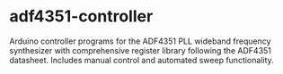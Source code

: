 # adf4351-controller
Arduino controller programs for the ADF4351 PLL wideband frequency synthesizer with comprehensive register library following the ADF4351 datasheet. Includes manual control and automated sweep functionality.
